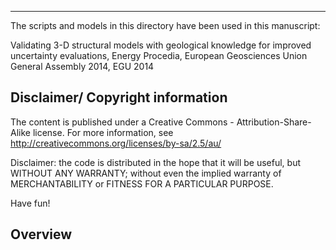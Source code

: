 ----

The scripts and models in this directory have been used in this manuscript:

Validating 3-D structural models with geological knowledge for improved uncertainty evaluations, Energy Procedia, European Geosciences Union General Assembly 2014, EGU 2014


Disclaimer/ Copyright information
----
The content is published under a Creative Commons - Attribution-Share-Alike license. For more information, see http://creativecommons.org/licenses/by-sa/2.5/au/

Disclaimer: the code is distributed in the hope that it will be useful, but WITHOUT ANY WARRANTY; without even the implied warranty of MERCHANTABILITY or FITNESS FOR A PARTICULAR PURPOSE.

Have fun!

Overview
----


